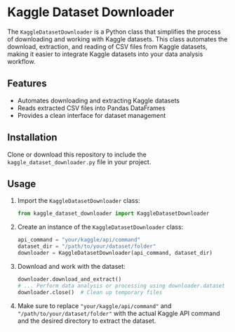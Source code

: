 # Kaggle Dataset Downloader

The `KaggleDatasetDownloader` is a Python class that simplifies the process of downloading and working with Kaggle datasets. This class automates the download, extraction, and reading of CSV files from Kaggle datasets, making it easier to integrate Kaggle datasets into your data analysis workflow.

## Features

- Automates downloading and extracting Kaggle datasets
- Reads extracted CSV files into Pandas DataFrames
- Provides a clean interface for dataset management

## Installation

Clone or download this repository to include the `kaggle_dataset_downloader.py` file in your project.

## Usage

1. Import the `KaggleDatasetDownloader` class:

    ```python
    from kaggle_dataset_downloader import KaggleDatasetDownloader
    ```

2. Create an instance of the `KaggleDatasetDownloader` class:

    ```python
    api_command = "your/kaggle/api/command"
    dataset_dir = "/path/to/your/dataset/folder"
    downloader = KaggleDatasetDownloader(api_command, dataset_dir)
    ```

3. Download and work with the dataset:

    ```python
    downloader.download_and_extract()
    # ... Perform data analysis or processing using downloader.dataset ...
    downloader.close()  # Clean up temporary files
    ```

4. Make sure to replace `"your/kaggle/api/command"` and `"/path/to/your/dataset/folder"` with the actual Kaggle API command and the desired directory to extract the dataset.

